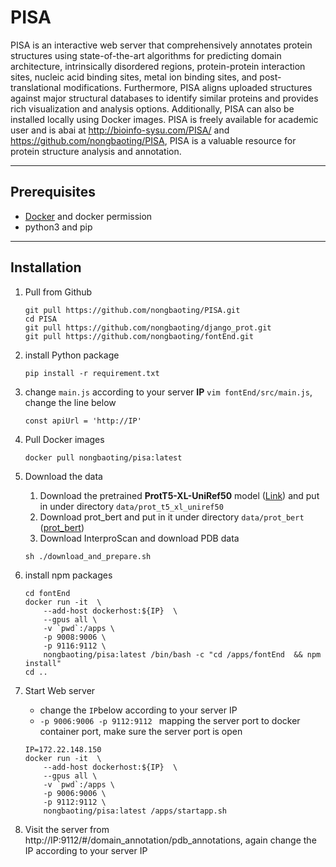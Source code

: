 # PISA

PISA is an interactive web server that comprehensively annotates protein structures using state-of-the-art algorithms for predicting domain architecture, intrinsically disordered regions, protein-protein interaction sites, nucleic acid binding sites, metal ion binding sites, and post-translational modifications. Furthermore, PISA aligns uploaded structures against major structural databases to identify similar proteins and provides rich visualization and analysis options. Additionally, PISA can also be installed locally using Docker images. PISA is freely available for academic user and is abai at http://bioinfo-sysu.com/PISA/ and https://github.com/nongbaoting/PISA, PISA is a valuable resource for protein structure analysis and annotation.

---

## Prerequisites

* [Docker](https://www.docker.com/) and docker permission
* python3 and pip


---

## Installation

1. Pull from Github
    ```
    git pull https://github.com/nongbaoting/PISA.git
    cd PISA
    git pull https://github.com/nongbaoting/django_prot.git
    git pull https://github.com/nongbaoting/fontEnd.git
    
    ```

2. install Python package
    ```
    pip install -r requirement.txt
    ```

2. change `main.js` according to your server **IP**
    `vim fontEnd/src/main.js`, change the line below
    ```
    const apiUrl = 'http://IP'
    ```

4. Pull Docker images
    ```
    docker pull nongbaoting/pisa:latest
    ```

3. Download the data
    
    1. Download the pretrained **ProtT5-XL-UniRef50** model ([Link](https://github.com/agemagician/ProtTrans?tab=readme-ov-file)) and put in under directory `data/prot_t5_xl_uniref50`  
    2. Download prot_bert and put in it under directory `data/prot_bert` ([prot_bert](https://huggingface.co/Rostlab/prot_bert/tree/main))
    3. Download InterproScan and download PDB data 
    ```
    sh ./download_and_prepare.sh
    ```

5. install npm packages
    ```
    cd fontEnd
    docker run -it  \
        --add-host dockerhost:${IP}  \
        --gpus all \
        -v `pwd`:/apps \
        -p 9008:9006 \
        -p 9116:9112 \
        nongbaoting/pisa:latest /bin/bash -c "cd /apps/fontEnd  && npm install"
    cd ..
    ```

5. Start Web server
    * change the `IP`below according to your server IP
    * `-p 9006:9006 -p 9112:9112 ` mapping the server port to docker container port, make sure the server port is open

    ```
    IP=172.22.148.150
    docker run -it  \
        --add-host dockerhost:${IP}  \
        --gpus all \
        -v `pwd`:/apps \
        -p 9006:9006 \
        -p 9112:9112 \
        nongbaoting/pisa:latest /apps/startapp.sh
    ```

7. Visit the server from http://IP:9112/#/domain_annotation/pdb_annotations, again change the IP according to your server IP

